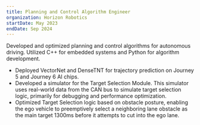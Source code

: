 ```yaml
---
title: Planning and Control Algorithm Engineer
organization: Horizon Robotics
startDate: May 2023
endDate: Sep 2024
---
```


Developed and optimized planning and control algorithms for autonomous driving.
Utilized C++ for embedded systems and Python for algorithm development.

- Deployed VectorNet and DenseTNT for trajectory prediction on Journey 5 and Journey 6 AI chips.
- Developed a simulator for the Target Selection Module. This simulator uses real-world data from the CAN bus to simulate target selection logic, primarily for debugging and performance optimization.
- Optimized Target Selection logic based on obstacle posture, enabling the ego vehicle to preemptively select a neighboring lane obstacle as the main target 1300ms before it attempts to cut into the ego lane.
